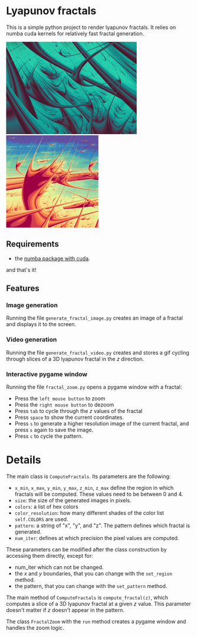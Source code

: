 # Lyapunov fractals
This is a simple python project to render lyapunov fractals. It relies on numba cuda kernels for relatively fast fractal generation.

![Alt text](./outputs/lyapunov_yyxxyyyyyzz.png?raw=true)
![Alt text](./outputs/lyapunov_xyyyxyxyy.png?raw=true)

## Requirements

- the [numba package with cuda](https://numba.pydata.org/numba-doc/latest/cuda/overview.html#requirements).


and that's it!

## Features
### Image generation
Running the file `generate_fractal_image.py` creates an image of a fractal and displays it to the screen.
### Video generation
Running the file `generate_fractal_video.py` creates and stores a gif cycling through slices of a 3D lyapunov fractal in the $z$ direction.
### Interactive pygame window
Running the file `fractal_zoom.py` opens a pygame window with a fractal:
- Press the `left mouse button` to zoom
- Press the `right mouse button` to dezoom
- Press `tab` to cycle through the $z$ values of the fractal
- Press `space` to show the current coordinates.
- Press `s` to generate a higher resolution image of the current fractal, and press `s` again to save the image.
- Press `c` to cycle the pattern.

# Details
The main class is `ComputeFractals`. Its parameters are the following:
- `x_min`, `x_max`, `y_min`, `y_max`, `z_min`, `z_max` define the region in which fractals will be computed. These values need to be between 0 and 4.
- `size`: the size of the generated images in pixels.
- `colors`: a list of hex colors
- `color_resolution`: how many different shades of the color list `self.COLORS` are used.
- `pattern`: a string of "x", "y", and "z". The pattern defines which fractal is generated.
- `num_iter`: defines at which precision the pixel values are computed.

These parameters can be modified after the class construction by accessing them directly, except for:
- num_iter which can not be changed.
- the $x$ and $y$ boundaries, that you can change with the `set_region` method.
- the pattern, that you can change with the `set_pattern` method.

The main method of `ComputeFractals` is `compute_fractal(z)`, which computes
a slice of a 3D lyapunov fractal at a given $z$ value. This parameter doesn't matter if $z$ doesn't appear in the pattern.

The class `FractalZoom` with the `run` method creates a pygame window and handles the zoom logic.